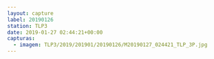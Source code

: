 ```yaml
---
layout: capture
label: 20190126
station: TLP3
date: 2019-01-27 02:44:21+00:00
capturas:
  - imagem: TLP3/2019/201901/20190126/M20190127_024421_TLP_3P.jpg
---
```

